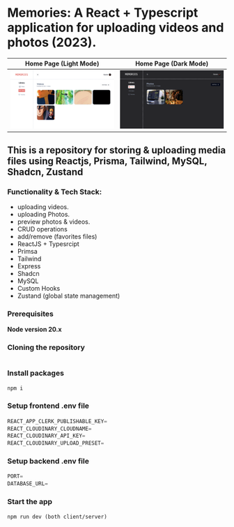 # Memories: A React + Typescript application for uploading videos and photos (2023).

| Home Page (Light Mode)                                      | Home Page (Dark Mode)                                                               |
| ----------------------------------------------------------- | ----------------------------------------------------------------------------------- |
| ![Home Page](snapshots/home-page.png?raw=true "Login page") | ![Home page (Dark Mode)](snapshots/dark-home-page.png?raw=true "Registration page") |

## This is a repository for storing & uploading media files using Reactjs, Prisma, Tailwind, MySQL, Shadcn, Zustand

### Functionality & Tech Stack:

- uploading videos.
- uploading Photos.
- preview photos & videos.
- CRUD operations
- add/remove (favorites files)
- ReactJS + Typesrcipt
- Primsa
- Tailwind
- Express
- Shadcn
- MySQL
- Custom Hooks
- Zustand (global state management)

### Prerequisites

**Node version 20.x**

### Cloning the repository

```shell

```

### Install packages

```shell
npm i
```

### Setup frontend .env file

```js
REACT_APP_CLERK_PUBLISHABLE_KEY=
REACT_CLOUDINARY_CLOUDNAME=
REACT_CLOUDINARY_API_KEY=
REACT_CLOUDINARY_UPLOAD_PRESET=
```

### Setup backend .env file

```js
PORT=
DATABASE_URL=
```

### Start the app

```shell
npm run dev (both client/server)
```
